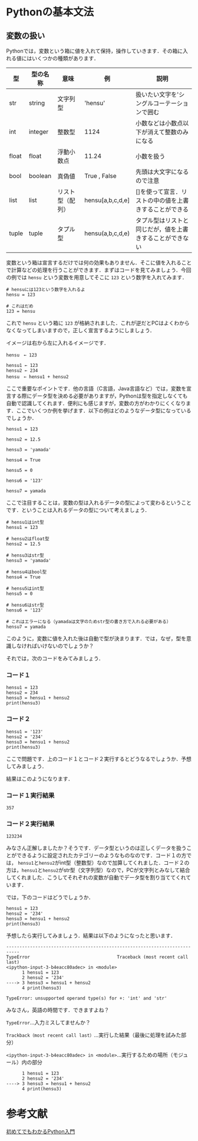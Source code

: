 # Pythonの基本文法

## 変数の扱い

Pythonでは，変数という箱に値を入れて保持，操作していきます．その箱に入れる値にはいくつかの種類があります．

|型|型の名称|意味|例|説明|  
|---|---|---|---|---|  
|str|string|文字列型|'hensu'|扱いたい文字を'シングルコーテーションで囲む|  
|int|integer|整数型|1124|小数などは小数点以下が消えて整数のみになる|  
|float|float|浮動小数点|11.24|小数を扱う|  
|bool|boolean|真偽値|True , False|先頭は大文字になるので注意|
|list|list|リスト型（配列）|hensu[a,b,c,d,e]|[]を使って宣言．リストの中の値を上書きすることができる|  
|tuple|tuple|タプル型|hensu(a,b,c,d,e)|タプル型はリストと同じだが，値を上書きすることができない|  

変数という箱は宣言するだけでは何の効果もありません．そこに値を入れることで計算などの処理を行うことができます．まずはコードを見てみましょう．今回の例では `hensu` という変数を用意してそこに `123` という数字を入れてみます．

```
# hensuには123という数字を入れるよ
hensu = 123

# これはだめ
123 = hensu
```

これで `hensu` という箱に `123` が格納されました．これが逆だとPCはよくわからなくなってしまいますので，正しく宣言するようにしましょう．

イメージは右から左に入れるイメージです．

```
hensu　← 123
```


```
hensu1 ← 123
hensu2 ← 234
hensu　← hensu1 + hensu2
```


ここで重要なポイントです．他の言語（C言語，Java言語など）では，変数を宣言する際にデータ型を決める必要がありますが，Pythonは型を指定しなくても自動で認識してくれます．便利にも感じますが，変数の方がわかりにくくなります．ここでいくつか例を挙げます．以下の例はどのようなデータ型になっているでしょうか．

```
hensu1 = 123

hensu2 = 12.5

hensu3 = 'yamada'

hensu4 = True

hensu5 = 0

hensu6 = '123'

hensu7 = yamada
```

ここで注目することは，変数の型は入れるデータの型によって変わるということです．ということは入れるデータの型について考えましょう．

```
# hensu1はint型
hensu1 = 123

# hensu2はfloat型
hensu2 = 12.5

# hensu3はstr型
hensu3 = 'yamada'

# hensu4はbool型
hensu4 = True

# hensu5はint型
hensu5 = 0

# hensu6はstr型
hensu6 = '123'

# これはエラーになる（yamadaは文字のためstr型の書き方で入れる必要がある）
hensu7 = yamada
```

このように，変数に値を入れた後は自動で型が決まります．では，なぜ，型を意識しなければいけないのでしょうか？

それでは，次のコードをみてみましょう．

### コード１

```
hensu1 = 123
hensu2 = 234
hensu3 = hensu1 + hensu2
print(hensu3)
```

### コード２

```
hensu1 = '123'
hensu2 = '234'
hensu3 = hensu1 + hensu2
print(hensu3)
```

ここで問題です．上のコード１とコード２実行するとどうなるでしょうか．予想してみましょう．

結果はこのようになります．

### コード１実行結果

```
357
```

### コード２実行結果

```
123234
```


みなさん正解しましたか？そうです．データ型というのは正しくデータを扱うことができるように設定されたカテゴリーのようなものなのです．コード１の方では， `hensu1`と`hensu2`がint型（整数型）なので加算してくれました．コード２の方は，`hensu1`と`hensu2`がstr型（文字列型）なので，PCが文字列とみなして結合してくれました．こうしてそれぞれの変数が自動でデータ型を割り当ててくれています．

では，下のコードはどうでしょうか．

```
hensu1 = 123
hensu2 = '234'
hensu3 = hensu1 + hensu2
print(hensu3)
```

予想したら実行してみましょう．結果は以下のようになったと思います．

```
---------------------------------------------------------------------------
TypeError                                 Traceback (most recent call last)
<ipython-input-3-b4eacc80adec> in <module>
      1 hensu1 = 123
      2 hensu2 = '234'
----> 3 hensu3 = hensu1 + hensu2
      4 print(hensu3)

TypeError: unsupported operand type(s) for +: 'int' and 'str'
```

みなさん，英語の時間です．できますよね？

`TypeError`...入力ミスしてませんか？

`Trackback（most recent call last）`...実行した結果（最後に処理を試みた部分）

`<ipython-input-3-b4eacc80adec> in <module>`...実行するための場所（モジュール）内の部分

```
      1 hensu1 = 123
      2 hensu2 = '234'
----> 3 hensu3 = hensu1 + hensu2
      4 print(hensu3)
```











# 参考文献
[初めてでもわかるPython入門](https://camp.trainocate.co.jp/magazine/python-basic/)

